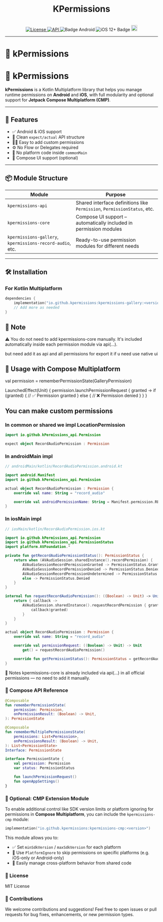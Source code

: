 <h1 align="center">KPermissions</h1>
<br>

<div align="center">

<a href="https://opensource.org/licenses/Apache-2.0">
  <img alt="License" src="https://img.shields.io/badge/License-Apache%202.0-blue.svg"/>
</a>

<a href="https://android-arsenal.com/api?level=21" rel="nofollow">
  <img alt="API" src="https://img.shields.io/badge/API-21%2B-brightgreen.svg?style=flat" />
</a>

<img src="https://img.shields.io/badge/Platform-Android-brightgreen.svg?logo=android" alt="Badge Android" />
<img src="https://img.shields.io/badge/iOS-12%2B-blue.svg?logo=apple" alt="iOS 12+ Badge" />

<a href="https://github.com/the-best-is-best/">
  <img alt="Profile" src="https://img.shields.io/badge/github-%23181717.svg?&style=for-the-badge&logo=github&logoColor=white" height="20"/>
</a>

</div>

---

# 🔐 kPermissions

# 🔐 kPermissions

**kPermissions** is a Kotlin Multiplatform library that helps you manage runtime permissions on **Android** and **iOS**, with full modularity and optional support for **Jetpack Compose Multiplatform (CMP)**.

---

## 🚀 Features

- ✅ Android & iOS support
- 🧩 Clean `expect/actual` API structure
- 🧑‍💻 Easy to add custom permissions
- ⚙️ No Flow or Delegates required
- 🔁 No platform code inside `commonMain`
- 🧱 Compose UI support (optional)

---

## 📦 Module Structure

| Module | Purpose |
|--------|---------|
| `kpermissions-api`   | Shared interface definitions like `Permission`, `PermissionStatus`, etc. |
| `kpermissions-core`  | Compose UI support – automatically included in permission modules |
| `kpermissions-gallery`, `kpermissions-record-audio`, etc. | Ready-to-use permission modules for different needs |

---

## 🛠️ Installation

### For Kotlin Multiplatform

```kotlin
dependencies {
    implementation("io.github.kpermissions:kpermissions-gallery:<version>")
    // Add more as needed
}
```

## 📌 Note

⚠️ You do not need to add kpermissions-core manually.
It's included automatically inside each permission module via api(...).

but need add it as api and all permissions for export it if u need use native ui

## 🧩 Usage with Compose Multiplatform

val permission = rememberPermissionState(GalleryPermission)

LaunchedEffect(Unit) {
    permission.launchPermissionRequest { granted ->
        if (granted) {
            // ✅ Permission granted
        } else {
            // ❌ Permission denied
        }
    }
}

## You can make custom permissions

### In common or shared we impl LocationPermission

```kotlin
import io.github.kPermissions_api.Permission

expect object RecordAudioPermission : Permission
```

### In androidMain impl

```kotlin
// androidMain/kotlin/RecordAudioPermission.android.kt

import android.Manifest
import io.github.kPermissions_api.Permission

actual object RecordAudioPermission : Permission {
    override val name: String = "record_audio"

    override val androidPermissionName: String = Manifest.permission.RECORD_AUDIO
}
```

### In iosMain impl

```kotlin
// iosMain/kotlin/RecordAudioPermission.ios.kt

import io.github.kPermissions_api.Permission
import io.github.kPermissions_api.PermissionStatus
import platform.AVFoundation.*

private fun getRecordAudioPermissionStatus(): PermissionStatus {
    return when (AVAudioSession.sharedInstance().recordPermission) {
        AVAudioSessionRecordPermissionGranted -> PermissionStatus.Granted
        AVAudioSessionRecordPermissionDenied -> PermissionStatus.DeniedPermanently
        AVAudioSessionRecordPermissionUndetermined -> PermissionStatus.Denied
        else -> PermissionStatus.Denied
    }
}

internal fun requestRecordAudioPermission(): ((Boolean) -> Unit) -> Unit {
    return { callback ->
        AVAudioSession.sharedInstance().requestRecordPermission { granted ->
            callback(granted)
        }
    }
}

actual object RecordAudioPermission : Permission {
    override val name: String = "record_audio"

    override val permissionRequest: ((Boolean) -> Unit) -> Unit
        get() = requestRecordAudioPermission()

    override fun getPermissionStatus(): PermissionStatus = getRecordAudioPermissionStatus()
}


```

📌 Notes
kpermissions-core is already included via api(...) in all official permissions — no need to add it manually.

### 🧱 Compose API Reference

```kotlin
@Composable
fun rememberPermissionState(
    permission: Permission,
    onPermissionResult: (Boolean) -> Unit,
): PermissionState

@Composable
fun rememberMultiplePermissionsState(
    permissions: List<Permission>,
    onPermissionsResult: (Boolean) -> Unit,
): List<PermissionState>
Interface: PermissionState
```

```kotlin
interface PermissionState {
    val permission: Permission
    var status: PermissionStatus

    fun launchPermissionRequest()
    fun openAppSettings()
}
```

### 🧩 Optional: CMP Extension Module

To enable additional control like SDK version limits or platform ignoring for permissions in **Compose Multiplatform**, you can include the `kpermissions-cmp` module:

```kotlin
implementation("io.github.kpermissions:kpermissions-cmp:<version>")
```

This module allows you to:

- ✅ Set `minSdkVersion` / `maxSdkVersion` for each platform
- 🧠 Use `PlatformIgnore` to skip permissions on specific platforms (e.g. iOS-only or Android-only)
- 🔁 Easily manage cross-platform behavior from shared code

### 📄 License

MIT License

### 🙌 Contributions

We welcome contributions and suggestions!
Feel free to open issues or pull requests for bug fixes, enhancements, or new permission types.
